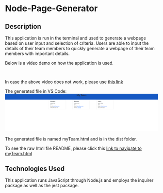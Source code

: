 # Node-Page-Generator

## Description
This application is run in the terminal and used to generate a webpage based on user input and selection of criteria.
Users are able to input the details of their team members to quickly generate a webpage of their team members with important details. 

Below is a video demo on how the application is used. </br>



</br>

In case the above video does not work, please use [this link](https://drive.google.com/file/d/1klkf_0FpcgkR5JVpuw8wr9nYB9a2SkAY/view?usp=sharing)
</br>

The generated file in VS Code:
![generated_webpage](/assets/images/generated_html.png)

The generated file is named myTeam.html and is in the dist folder. 

To see the raw html file README, please click this [link to navigate to myTeam.html](/dist/myTeam.html)

## Technologies Used
This application runs JavaScript through Node.js and employs the inquirer package as well as the jest package.

